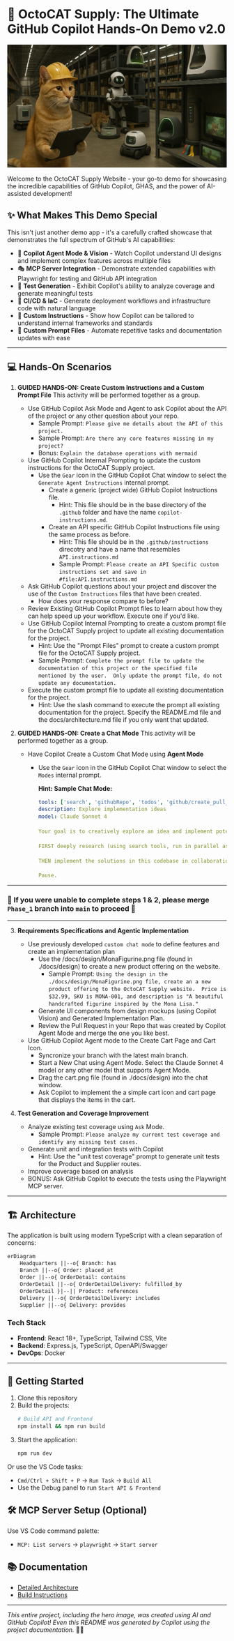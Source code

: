 
# 🚀 OctoCAT Supply: The Ultimate GitHub Copilot Hands-On Demo v2.0

![OctoCAT Supply](./frontend/public/hero.png)

Welcome to the OctoCAT Supply Website - your go-to demo for showcasing the incredible capabilities of GitHub Copilot, GHAS, and the power of AI-assisted development!

## ✨ What Makes This Demo Special

This isn't just another demo app - it's a carefully crafted showcase that demonstrates the full spectrum of GitHub's AI capabilities:

- 🤖 **Copilot Agent Mode & Vision** - Watch Copilot understand UI designs and implement complex features across multiple files
- 🎭 **MCP Server Integration** - Demonstrate extended capabilities with Playwright for testing and GitHub API integration
- 🧪 **Test Generation** - Exhibit Copilot's ability to analyze coverage and generate meaningful tests
- 🔄 **CI/CD & IaC** - Generate deployment workflows and infrastructure code with natural language
- 🎯 **Custom Instructions** - Show how Copilot can be tailored to understand internal frameworks and standards
- 📜 **Custom Prompt Files** - Automate repetitive tasks and documentation updates with ease

---

## 💻 Hands-On Scenarios

1. **GUIDED HANDS-ON: Create Custom Instructions and a Custom Prompt File**
   This activity will be performed together as a group.
   - Use GitHub Copilot Ask Mode and Agent to ask Copilot about the API of the project or any other question about your repo.  
      - Sample Prompt: `Please give me details about the API of this project.`
      - Sample Prompt: `Are there any core features missing in my project?`
      - Bonus: `Explain the database operations with mermaid`
   - Use GitHub Copilot Internal Prompting to update the custom instructions for the OctoCAT Supply project.
      - Use the `Gear` icon in the GitHub Copilot Chat window to select the `Generate Agent Instructions` internal prompt. 
         - Create a generic (project wide) GitHub Copilot Instructions file.
            - Hint: This file should be in the base directory of the `.github` folder and have the name `copilot-instructions.md`.
         - Create an API specific GitHub Copilot Instructions file using the same process as before.
            - Hint: This file should be in the `.github/instructions` direcotry and have a name that resembles `API.instructions.md`
            - Sample Prompt: `Please create an API Specific custom instructions set and save in  #file:API.instructions.md `
   - Ask GitHub Copilot questions about your project and discover the use of the `Custom Instructions` files that have been created. 
      - How does your response compare to before?
   - Review Existing GitHub Copilot Prompt files to learn about how they can help speed up your workflow.  Execute one if you'd like.
   - Use GitHub Copilot Internal Prompting to create a custom prompt file for the OctoCAT Supply project to update all existing documentation for the project.
       - Hint: Use the "Prompt Files" prompt to create a custom prompt file for the OctoCAT Supply project.
       - Sample Prompt: `Complete the prompt file to update the documentation of this project or the specified file mentioned by the user.  Only update the prompt file, do not update any documentation.`
    - Execute the custom prompt file to update all existing documentation for the project.
        - Hint: Use the slash command to execute the prompt all existing documentation for the project.  Specify the README.md file and the docs/architecture.md file if you only want that updated. 

2. **GUIDED HANDS-ON: Create a Chat Mode**
   This activity will be performed together as a group.
   - Have Copilot Create a Custom Chat Mode using **Agent Mode**
      - Use the `Gear` icon in the GitHub Copilot Chat window to select the `Modes` internal prompt.
         
         **Hint: Sample Chat Mode:**
         ```yaml
         tools: ['search', 'githubRepo', 'todos', 'github/create_pull_request_with_copilot']
         description: Explore implementation ideas
         model: Claude Sonnet 4

         Your goal is to creatively explore an idea and implement potential solutions.

         FIRST deeply research (using search tools, run in parallel as much as possible) the problem and solution space for the given idea.

         THEN implement the solutions in this codebase in collaboration with coding agent. For each variation, call GitHub's `create_pull_request_with_copilot`. Focus on handing over the implementation details, Copilot coding agent will handle the step by step implementation. Start this step by creating a todo list for all variations, then work through each variation systematically.

         Pause.
         ```

---
### 🛑 If you were unable to complete steps 1 & 2, please merge `Phase_1` branch into `main` to proceed 🛑 ###
---
3. **Requirements Specifications and Agentic Implementation**
   - Use previously developed `custom chat mode` to define features and create an implementation plan
      - Use the /docs/design/MonaFigurine.png file (found in ./docs/design) to create a new product offering on the website.
          - Sample Prompt: `Using the design in the ./docs/design/MonaFigurine.png file, create an a new product offering to the OctoCAT Supply website.  Price is $32.99, SKU is MONA-001, and description is "A beautiful handcrafted figurine inspired by the Mona Lisa."`
      - Generate UI components from design mockups (using Copilot Vision) and Generated Implementation Plan.
      - Review the Pull Request in your Repo that was created by Copilot Agent Mode and merge the one you like best.
   - Use GitHub Copilot Agent mode to the Create Cart Page and Cart Icon.
      - Syncronize your branch with the latest main branch.
      - Start a New Chat using Agent Mode.  Select the Claude Sonnet 4 model or any other model that supports Agent Mode.
      - Drag the cart.png file (found in ./docs/design) into the chat window.
      - Ask Copilot to implement the a simple cart icon and cart page that displays the items in the cart.


4. **Test Generation and Coverage Improvement**
   - Analyze existing test coverage using `Ask` Mode. 
       - Sample Prompt:  `Please analyze my current test coverage and identify any missing test cases.`
   - Generate unit and integration tests with Copilot
      - Hint: Use the "unit test coverage" prompt to generate unit tests for the Product and Supplier routes.
   - Improve coverage based on analysis
   - BONUS: Ask GitHub Copilot to execute the tests using the Playwright MCP server.

---

## 🏗️ Architecture

The application is built using modern TypeScript with a clean separation of concerns:

```mermaid
erDiagram
    Headquarters ||--o{ Branch: has
    Branch ||--o{ Order: placed_at
    Order ||--o{ OrderDetail: contains
    OrderDetail ||--o{ OrderDetailDelivery: fulfilled_by
    OrderDetail }|--|| Product: references
    Delivery ||--o{ OrderDetailDelivery: includes
    Supplier ||--o{ Delivery: provides
```

### Tech Stack
- **Frontend**: React 18+, TypeScript, Tailwind CSS, Vite
- **Backend**: Express.js, TypeScript, OpenAPI/Swagger
- **DevOps**: Docker

---

## 🚀 Getting Started

1. Clone this repository
2. Build the projects:
   ```bash
   # Build API and Frontend
   npm install && npm run build
   ```
3. Start the application:
   ```bash
   npm run dev
   ```

Or use the VS Code tasks:
- `Cmd/Ctrl + Shift + P` -> `Run Task` -> `Build All`
- Use the Debug panel to run `Start API & Frontend`

## 🛠️ MCP Server Setup (Optional)

Use VS Code command palette:
   - `MCP: List servers` -> `playwright` -> `Start server`

## 📚 Documentation

- [Detailed Architecture](./docs/architecture.md)
- [Build Instructions](./docs/build.md)

---

*This entire project, including the hero image, was created using AI and GitHub Copilot! Even this README was generated by Copilot using the project documentation.* 🤖✨
